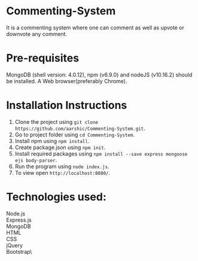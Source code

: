 # Commenting-System

It is a commenting system where one can comment as well as upvote or downvote any comment. 

# Pre-requisites

MongoDB (shell version: 4.0.12), npm (v6.9.0) and nodeJS (v10.16.2) should be installed. A Web browser(preferably Chrome).

# Installation Instructions
1. Clone the project using `git clone https://github.com/aarshic/Commenting-System.git`.
2. Go to project folder using `cd Commenting-System`.
3. Install npm using `npm install`.
4. Create package.json using `npm init`.
5. Install required packages using `npm install --save express mongoose ejs body-parser`.
6. Run the program using `node index.js`.
7. To view open `http://localhost:8080/`.

# Technologies used:
Node.js\
Express.js\
MongoDB\
HTML\
CSS\
jQuery\
Bootstrap\
